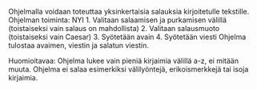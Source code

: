 Ohjelmalla voidaan toteuttaa yksinkertaisia salauksia kirjoitetulle tekstille.
Ohjelman toiminta:
NYI 1. Valitaan salaamisen ja purkamisen välillä (toistaiseksi vain salaus on mahdollista)
2. Valitaan salausmuoto (toistaiseksi vain Caesar)
3. Syötetään avain
4. Syötetään viesti
Ohjelma tulostaa avaimen, viestin ja salatun viestin.

Huomioitavaa:
Ohjelma lukee vain pieniä kirjaimia välillä a-z, ei mitään muuta.
Ohjelma ei salaa esimerkiksi välilyöntejä, erikoismerkkejä tai isoja kirjaimia.
